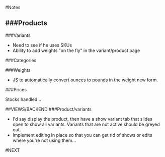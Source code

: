 #Notes

###Products 
-
###Variants
- Need to see if he uses SKUs
- Ability to add weights "on the fly" in the variant/product page

###Categories

###Weights
- JS to automatically convert ounces to pounds in the weight new form.

###Prices

Stocks handled...

##VIEWS/BACKEND
###Product/variants
- I'd say display the product, then have a show variant tab that slides open to show all variants. Variants that are not active should be greyed out.
- Implement editing in place so that you can get rid of shows or edits where you're not using them...

#NEXT 

